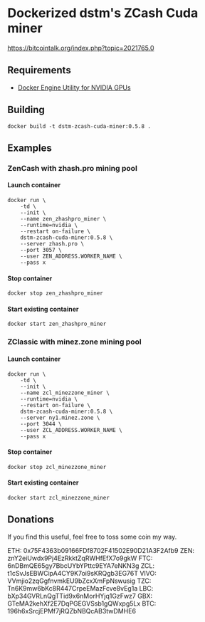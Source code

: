# Dockerized dstm's ZCash Cuda miner 
https://bitcointalk.org/index.php?topic=2021765.0

## Requirements
- [Docker Engine Utility for NVIDIA GPUs](https://github.com/NVIDIA/nvidia-docker)

## Building
```
docker build -t dstm-zcash-cuda-miner:0.5.8 .
```

## Examples
### ZenCash with zhash.pro mining pool
#### Launch container
```
docker run \
    -td \
    --init \
    --name zen_zhashpro_miner \
    --runtime=nvidia \
    --restart on-failure \
    dstm-zcash-cuda-miner:0.5.8 \
    --server zhash.pro \
    --port 3057 \
    --user ZEN_ADDRESS.WORKER_NAME \
    --pass x
```

#### Stop container
```
docker stop zen_zhashpro_miner
```

#### Start existing container
```
docker start zen_zhashpro_miner
```

### ZClassic with minez.zone mining pool
#### Launch container
```
docker run \
    -td \
    --init \
    --name zcl_minezzone_miner \
    --runtime=nvidia \
    --restart on-failure \
    dstm-zcash-cuda-miner:0.5.8 \
    --server ny1.minez.zone \
    --port 3044 \
    --user ZCL_ADDRESS.WORKER_NAME \
    --pass x
```

#### Stop container
```
docker stop zcl_minezzone_miner
```

#### Start existing container
```
docker start zcl_minezzone_miner
```

## Donations
If you find this useful, feel free to toss some coin my way.

ETH: 0x75F4363b09166FDf8702F41502E90D21A3F2Afb9
ZEN: znY2eiUwdx9Pj4EzRkktZqRWHfEfX7o9gkW
FTC: 6nDBmQE65gy7BbcUYbYPttc9EYA7eNKN3g
ZCL: t1cSvJsEBWCipA4CY9K7oi9sKRQgb3EG76T
VIVO: VVmjio2zqGgfnvmkEU9bZcxXmFpNswusig
TZC: Tn6K9mw6bKc8R447CrpeEMazFcve8vEg1a
LBC: bXp34GVRLnQgTTid9x6nMorHYjq1GzFwz7
GBX: GTeMA2kehXf2E7DqPGEGVSsb1gQWxpg5Lx
BTC: 196h6xSrcjEPMf7jRQZbNBQcAB3twDMHE6
